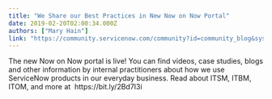 ```yaml
---
title: "We Share our Best Practices in New Now on Now Portal"
date: 2019-02-20T02:00:34.000Z
authors: ["Mary Hain"]
link: "https://community.servicenow.com/community?id=community_blog&sys_id=ed3e582cdbbbe7404819fb243996194a"
---
```

<p>The new Now on Now portal is live! You can find videos, case studies, blogs and other information by internal practitioners about how we use ServiceNow products in our everyday business. Read about ITSM, ITBM, ITOM, and more at  https://bit.ly/2Bd7I3i</p>